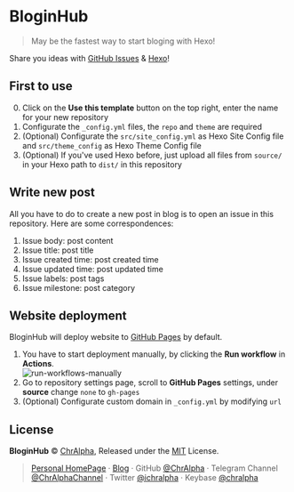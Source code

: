 # BloginHub

> May be the fastest way to start bloging with Hexo!

Share you ideas with [GitHub Issues](https://guides.github.com/features/issues/) & [Hexo](https://github.com/hexojs/hexo)!

## First to use

0. Click on the **Use this template** button on the top right, enter the name for your new repository
1. Configurate the `_config.yml` files, the `repo` and `theme` are required
2. (Optional) Configurate the `src/site_config.yml` as Hexo Site Config file and `src/theme_config` as Hexo Theme Config file
3. (Optional) If you've used Hexo before, just upload all files from `source/` in your Hexo path to `dist/` in this repository

## Write new post

All you have to do to create a new post in blog is to open an issue in this repository. Here are some correspondences:

1. Issue body: post content
2. Issue title: post title
3. Issue created time: post created time
4. Issue updated time: post updated time
5. Issue labels: post tags
6. Issue milestone: post category

## Website deployment

BloginHub will deploy website to [GitHub Pages](https://pages.github.com/) by default.

1. You have to start deployment manually, by clicking the **Run workflow** in **Actions**.<br>![run-workflows-manually](https://user-images.githubusercontent.com/53332481/113496614-03387d00-952e-11eb-90b5-90feb7dc57b7.png)
2. Go to repository settings page, scroll to **GitHub Pages** settings, under **source** change `none` to `gh-pages`
3. (Optional) Configurate custom domain in `_config.yml` by modifying `url`

## License

**BloginHub** © [ChrAlpha](https://github.com/ChrAlpha), Released under the [MIT](/LICENSE) License.

>   [Personal HomePage](https://ichr.me/) · [Blog](https://blog.ichr.me/) · GitHub [@ChrAlpha](https://github.com/ChrAlpha) · Telegram Channel [@ChrAlphaChannel](https://t.me/s/ChrAlphaChannel) · Twitter [@ichralpha](https://twitter.com/ichralpha) · Keybase [@chralpha](https://keybase.io/chralpha) 